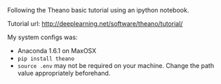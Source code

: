 Following the Theano basic tutorial using an ipython notebook.

Tutorial url: http://deeplearning.net/software/theano/tutorial/


My system configs was:

 - Anaconda 1.6.1 on MaxOSX
 - `pip install theano`
 - `source .env` may not be required on your machine. Change the path value appropriately beforehand.


